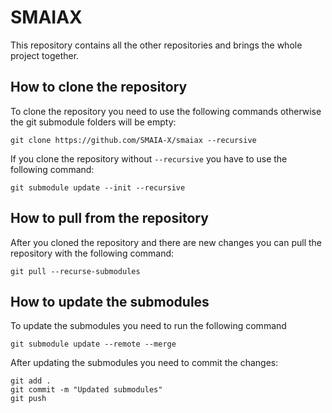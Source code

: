 # SMAIAX

This repository contains all the other repositories and brings the whole project together.

## How to clone the repository
To clone the repository you need to use the following commands otherwise the git submodule folders will be empty:
```
git clone https://github.com/SMAIA-X/smaiax --recursive
```

If you clone the repository without `--recursive` you have to use the following command:
```
git submodule update --init --recursive
```

## How to pull from the repository
After you cloned the repository and there are new changes you can pull the repository with the following command:
```
git pull --recurse-submodules
```

## How to update the submodules
To update the submodules you need to run the following command
```
git submodule update --remote --merge 
```

After updating the submodules you need to commit the changes:
```
git add .
git commit -m "Updated submodules"
git push
```